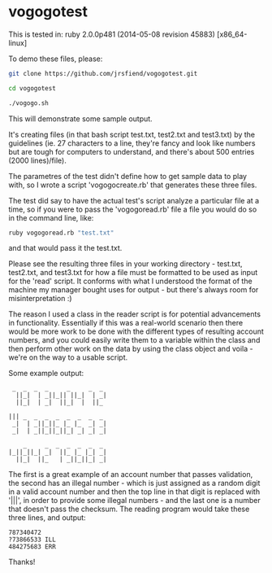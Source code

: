 vogogotest
==========

This is tested in: ruby 2.0.0p481 (2014-05-08 revision 45883) [x86_64-linux]

To demo these files, please:

```bash
git clone https://github.com/jrsfiend/vogogotest.git

cd vogogotest

./vogogo.sh
```

This will demonstrate some sample output.

It's creating files (in that bash script test.txt, test2.txt and test3.txt) by the guidelines (ie. 27 characters to a line, they're fancy and look like numbers but are tough for computers to understand, and there's about 500 entries (2000 lines)/file).

The parametres of the test didn't define how to get sample data to play with, so I wrote a script 'vogogocreate.rb' that generates these three files.

The test did say to have the actual test's script analyze a particular file at a time, so if you were to pass the 'vogogoread.rb' file a file you would do so in the command line, like:

```bash
ruby vogogoread.rb "test.txt"
```

and that would pass it the test.txt.

Please see the resulting three files in your working directory - test.txt, test2.txt, and test3.txt for how a file must be formatted to be used as input for the 'read' script. It conforms with what I understood the format of the machine my manager bought uses for output - but there's always room for misinterpretation :)

The reason I used a class in the reader script is for potential advancements in functionality. Essentially if this was a real-world scenario then there would be more work to be done with the different types of resulting account numbers, and you could easily write them to a variable within the class and then perform other work on the data by using the class object and voila - we're on the way to a usable script.

Some example output:

```
 _  _  _  _     _     _  _ 
  ||_|  | _||_|| ||_|  | _|
  ||_|  | _|  ||_|  |  ||_ 
  
||| _  _  _  _  _  _  _  _ 
 _|  | _||_||_ |_ |_  _| _|
 _|  | _||_||_||_| _| _| _|

    _     _  _  _  _  _  _ 
|_||_||_| _|  ||_ |_ |_| _|
  ||_|  ||_   | _||_||_| _|
```

The first is a great example of an account number that passes validation, the second has an illegal number - which is just assigned as a random digit in a valid account number and then the top line in that digit is replaced with '|||', in order to provide some illegal numbers - and the last one is a number that doesn't pass the checksum. The reading program would take these three lines, and output:

```
787340472
?73866533 ILL
484275683 ERR
```

Thanks!
